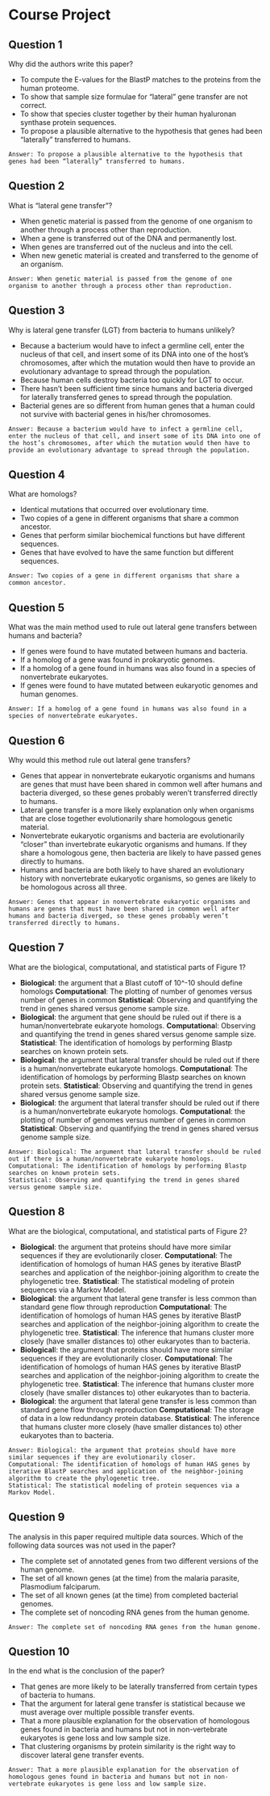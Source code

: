 # Course Project

## Question 1
Why did the authors write this paper?
* To compute the E-values for the BlastP matches to the proteins from the human proteome.
* To show that sample size formulae for “lateral” gene transfer are not correct.
* To show that species cluster together by their human hyaluronan synthase protein sequences.
* To propose a plausible alternative to the hypothesis that genes had been “laterally” transferred to humans.
```
Answer: To propose a plausible alternative to the hypothesis that genes had been “laterally” transferred to humans.
```

## Question 2
What is “lateral gene transfer”?
* When genetic material is passed from the genome of one organism to another through a process other than reproduction.
* When a gene is transferred out of the DNA and permanently lost.
* When genes are transferred out of the nucleus and into the cell.
* When new genetic material is created and transferred to the genome of an organism.
```
Answer: When genetic material is passed from the genome of one organism to another through a process other than reproduction.
```

## Question 3
Why is lateral gene transfer (LGT) from bacteria to humans unlikely?
* Because a bacterium would have to infect a germline cell, enter the nucleus of that cell, and insert some of its DNA into one of the host’s chromosomes, after which the mutation would then have to provide an evolutionary advantage to spread through the population.
* Because human cells destroy bacteria too quickly for LGT to occur.
* There hasn’t been sufficient time since humans and bacteria diverged for laterally transferred genes to spread through the population.
* Bacterial genes are so different from human genes that a human could not survive with bacterial genes in his/her chromosomes.
```
Answer: Because a bacterium would have to infect a germline cell, enter the nucleus of that cell, and insert some of its DNA into one of the host’s chromosomes, after which the mutation would then have to provide an evolutionary advantage to spread through the population.
```

## Question 4
What are homologs?
* Identical mutations that occurred over evolutionary time.
* Two copies of a gene in different organisms that share a common ancestor.
* Genes that perform similar biochemical functions but have different sequences.
* Genes that have evolved to have the same function but different sequences.
```
Answer: Two copies of a gene in different organisms that share a common ancestor.
```

## Question 5
What was the main method used to rule out lateral gene transfers between humans and bacteria?
* If genes were found to have mutated between humans and bacteria.
* If a homolog of a gene was found in prokaryotic genomes.
* If a homolog of a gene found in humans was also found in a species of nonvertebrate eukaryotes.
* If genes were found to have mutated between eukaryotic genomes and human genomes.
```
Answer: If a homolog of a gene found in humans was also found in a species of nonvertebrate eukaryotes.
```

## Question 6
Why would this method rule out lateral gene transfers?
* Genes that appear in nonvertebrate eukaryotic organisms and humans are genes that must have been shared in common well after humans and bacteria diverged, so these genes probably weren’t transferred directly to humans.
* Lateral gene transfer is a more likely explanation only when organisms that are close together evolutionarily share homologous genetic material.
* Nonvertebrate eukaryotic organisms and bacteria are evolutionarily “closer” than invertebrate eukaryotic organisms and humans. If they share a homologous gene, then bacteria are likely to have passed genes directly to humans.
* Humans and bacteria are both likely to have shared an evolutionary history with nonvertebrate eukaryotic organisms, so genes are likely to be homologous across all three.
```
Answer: Genes that appear in nonvertebrate eukaryotic organisms and humans are genes that must have been shared in common well after humans and bacteria diverged, so these genes probably weren’t transferred directly to humans.
```

## Question 7
What are the biological, computational, and statistical parts of Figure 1?
* **Biological**: the argument that a Blast cutoff of 10^-10 should define homologs
**Computational**: The plotting of number of genomes versus number of genes in common
**Statistical**: Observing and quantifying the trend in genes shared versus genome sample size.
* **Biological**: the argument that gene should be ruled out if there is a human/nonvertebrate eukaryote homologs.
**Computationa**l: Observing and quantifying the trend in genes shared versus genome sample size.
**Statistical**: The identification of homologs by performing Blastp searches on known protein sets.
* **Biological**: the argument that lateral transfer should be ruled out if there is a human/nonvertebrate eukaryote homologs.
**Computational**: The identification of homologs by performing Blastp searches on known protein sets.
**Statistical**: Observing and quantifying the trend in genes shared versus genome sample size.
* **Biological**: the argument that lateral transfer should be ruled out if there is a human/nonvertebrate eukaryote homologs.
**Computational**: the plotting of number of genomes versus number of genes in common
**Statistical**: Observing and quantifying the trend in genes shared versus genome sample size.
```
Answer: Biological: The argument that lateral transfer should be ruled out if there is a human/nonvertebrate eukaryote homologs.
Computational: The identification of homologs by performing Blastp searches on known protein sets.
Statistical: Observing and quantifying the trend in genes shared versus genome sample size.
```

## Question 8
What are the biological, computational, and statistical parts of Figure 2?
* **Biological**: the argument that proteins should have more similar sequences if they are evolutionarily closer.
**Computational**: The identification of homologs of human HAS genes by iterative BlastP searches and application of the neighbor-joining algorithm to create the phylogenetic tree.
**Statistical**: The statistical modeling of protein sequences via a Markov Model.
* **Biological**: the argument that lateral gene transfer is less common than standard gene flow through reproduction
**Computational**: The identification of homologs of human HAS genes by iterative BlastP searches and application of the neighbor-joining algorithm to create the phylogenetic tree.
**Statistical**: The inference that humans cluster more closely (have smaller distances to) other eukaryotes than to bacteria.
* **Biological**l: the argument that proteins should have more similar sequences if they are evolutionarily closer.
**Computational**: The identification of homologs of human HAS genes by iterative BlastP searches and application of the neighbor-joining algorithm to create the phylogenetic tree.
**Statistical**: The inference that humans cluster more closely (have smaller distances to) other eukaryotes than to bacteria.
* **Biological**: the argument that lateral gene transfer is less common than standard gene flow through reproduction
**Computational**: The storage of data in a low redundancy protein database.
**Statistical**: The inference that humans cluster more closely (have smaller distances to) other eukaryotes than to bacteria.
```
Answer: Biological: the argument that proteins should have more similar sequences if they are evolutionarily closer.
Computational: The identification of homologs of human HAS genes by iterative BlastP searches and application of the neighbor-joining algorithm to create the phylogenetic tree.
Statistical: The statistical modeling of protein sequences via a Markov Model.
```

## Question 9
The analysis in this paper required multiple data sources. Which of the following data sources was not used in the paper?
* The complete set of annotated genes from two different versions of the human genome.
* The set of all known genes (at the time) from the malaria parasite, Plasmodium falciparum.
* The set of all known genes (at the time) from completed bacterial genomes.
* The complete set of noncoding RNA genes from the human genome.
```
Answer: The complete set of noncoding RNA genes from the human genome.
```

## Question 10
In the end what is the conclusion of the paper?
* That genes are more likely to be laterally transferred from certain types of bacteria to humans.
* That the argument for lateral gene transfer is statistical because we must average over multiple possible transfer events.
* That a more plausible explanation for the observation of homologous genes found in bacteria and humans but not in non-vertebrate eukaryotes is gene loss and low sample size.
* That clustering organisms by protein similarity is the right way to discover lateral gene transfer events.
```
Answer: That a more plausible explanation for the observation of homologous genes found in bacteria and humans but not in non-vertebrate eukaryotes is gene loss and low sample size.
```
